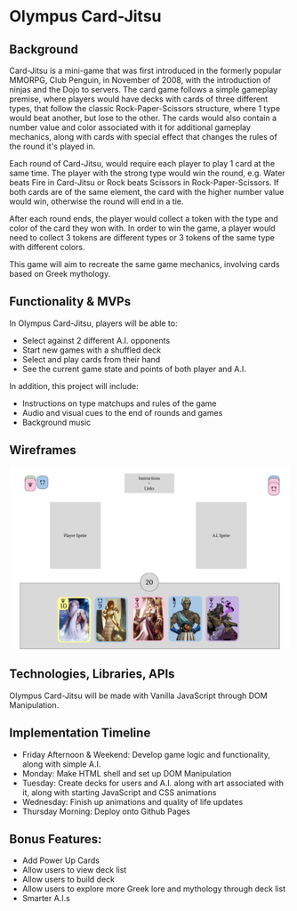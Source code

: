 # Olympus Card-Jitsu

## Background
Card-Jitsu is a mini-game that was first introduced in the formerly popular MMORPG, Club Penguin, in November of 2008, with the introduction of ninjas and the Dojo to servers. The card game follows a simple gameplay premise, where players would have decks with cards of three different types, that follow the classic Rock-Paper-Scissors structure, where 1 type would beat another, but lose to the other. The cards would also contain a number value and color associated with it for additional gameplay mechanics, along with cards with special effect that changes the rules of the round it's played in.

Each round of Card-Jitsu, would require each player to play 1 card at the same time. The player with the strong type would win the round, e.g. Water beats Fire in Card-Jitsu or Rock beats Scissors in Rock-Paper-Scissors. If both cards are of the same element, the card with the higher number value would win, otherwise the round will end in a tie.

After each round ends, the player would collect a token with the type and color of the card they won with. In order to win the game, a player would need to collect 3 tokens are different types or 3 tokens of the same type with different colors.

This game will aim to recreate the same game mechanics, involving cards based on Greek mythology.



## Functionality & MVPs
In Olympus Card-Jitsu, players will be able to:
  * Select against 2 different A.I. opponents
  * Start new games with a shuffled deck
  * Select and play cards from their hand
  * See the current game state and points of both player and A.I.
  
In addition, this project will include:
  * Instructions on type matchups and rules of the game
  * Audio and visual cues to the end of rounds and games
  * Background music
  
## Wireframes
![alt text](./wireframe.png)

## Technologies, Libraries, APIs
Olympus Card-Jitsu will be made with Vanilla JavaScript through DOM Manipulation.

## Implementation Timeline
  * Friday Afternoon & Weekend: Develop game logic and functionality, along with simple A.I.
  * Monday: Make HTML shell and set up DOM Manipulation
  * Tuesday: Create decks for users and A.I. along with art associated with it, along with starting JavaScript and CSS animations
  * Wednesday: Finish up animations and quality of life updates
  * Thursday Morning: Deploy onto Github Pages

## Bonus Features:
  * Add Power Up Cards
  * Allow users to view deck list
  * Allow users to build deck
  * Allow users to explore more Greek lore and mythology through deck list
  * Smarter A.I.s
